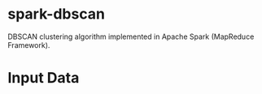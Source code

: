 # spark-dbscan
DBSCAN clustering algorithm implemented in Apache Spark (MapReduce Framework).


# Input Data

